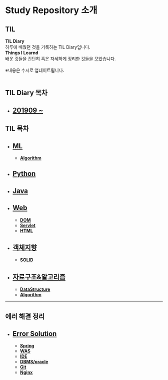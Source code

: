 # **Study Repository 소개**


## **TIL** <br>
**TIL Diary**  <br>
하루에 배웠던 것을 기록하는 TIL Diary입니다. <br>
**Things I Learnd** <br>
배운 것들을 간단히 혹은 자세하게 정리한 것들을 모았습니다. <br> <br>
※내용은 수시로 업데이트됩니다.
<br>
<br>

## **TIL Diary 목차**
 - ## **[201909 ~](https://github.com/matamong/Study/tree/master/TIL/ML)**

## **TIL 목차**
- ## **[ML](https://github.com/matamong/Study/tree/master/TIL/Java)**
  - **[Algorithm](https://github.com/matamong/Study/tree/master/TIL/ML/Algorithms)**
- ## **[Python](https://github.com/matamong/Study/tree/master/TIL/Python)**
- ## **[Java](https://github.com/matamong/Study/tree/master/TIL/Java)**

- ## **[Web](https://github.com/matamong/Study/tree/master/TIL/Web)**
  - **[DOM](https://github.com/matamong/Study/blob/master/TIL/Web/JavaScript/DOM)**
  - **[Servlet](https://github.com/matamong/Study/tree/master/TIL/Web/Servlet)**
  - **[HTML](https://github.com/matamong/Study/tree/master/TIL/Web/HTML)**

- ## **[객체지향](https://github.com/matamong/Study/tree/master/TIL/OOP/SOLID)**
  - **[SOLID](https://github.com/matamong/Study/tree/master/TIL/OOP/SOLID)**
- ## **[자료구조&알고리즘](https://github.com/matamong/Study/tree/master/TIL/DataStructure%26Algorythm)** 
  - **[DataStructure](https://github.com/matamong/Study/tree/master/TIL/DataStructure%26Algorythm/DataStructure)**
  - **[Algorithm](https://github.com/matamong/Study/tree/master/TIL/DataStructure%26Algorythm/Algorythm)**

* * * 
## **에러 해결 정리**
- ## **[Error Solution](https://github.com/matamong/Study/tree/master/Error_Solution)**
  - **[Spring](https://github.com/matamong/Study/tree/master/Error_Solution/Spring)**
  - **[WAS](https://github.com/matamong/Study/tree/master/Error_Solution/WAS)**
  - **[IDE](https://github.com/matamong/Study/tree/master/Error_Solution/IDE)**
  - **[DBMS/oracle](https://github.com/matamong/Study/tree/master/Error_Solution/DBMS/Oracle)**
  - **[Git](https://github.com/matamong/Study/tree/master/Error_Solution/Git)**
  - **[Nginx](https://github.com/matamong/Study/tree/master/Error_Solution/Nginx)**



